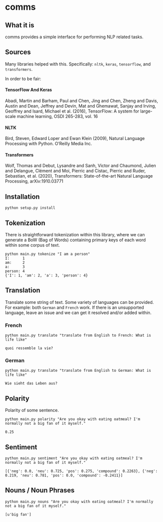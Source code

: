 # comms

## What it is
comms provides a simple interface for performing NLP related tasks.

## Sources
Many libraries helped with this. Specifically: `nltk`, `keras`, `tensorflow`, and `transformers`.

In order to be fair:

#### TensorFlow And Keras

Abadi, Martin and Barham, Paul and Chen, Jing and Chen, Zheng and Davis, Austin and Dean, Jeffrey and Devin, Mat and Ghemawat, Sanjay and Irving, Geoffrey and Isard, Michael et al. (2016), TensorFlow: A system for large-scale machine learning, OSDI 265-283, vol. 16

#### NLTK

Bird, Steven, Edward Loper and Ewan Klein (2009), Natural Language Processing with Python. O’Reilly Media Inc.

#### Transformers

Wolf, Thomas and Debut, Lysandre and Sanh, Victor and Chaumond, Julien and Delangue, Clément and Moi, Pierric and Cistac, Pierric and Ruder, Sebastian, et al. (2020), Transformers: State-of-the-art Natural Language Processing, arXiv:1910.03771

## Installation

`python setup.py install`

## Tokenization

There is straightforward tokenization within this library, where we can generate a BoW (Bag of Words) containing primary keys of each word within some corpus of text.

```
python main.py tokenize "I am a person"
I:      1
am:     2
a:      3
person: 4
{'I': 1, 'am': 2, 'a': 3, 'person': 4}
```

## Translation

Translate some string of text. Some variety of languages can be provided. For example: both `German` and `French` work. If there is an unsupported language, leave an issue and we can get it resolved and/or added within.

### French

```
python main.py translate "translate from English to French: What is life like"

quoi ressemble la vie?
```
### German
```
python main.py translate "translate from English to German: What is life like"

Wie sieht das Leben aus?
```

## Polarity

Polarity of some sentence.

```
python main.py polarity "Are you okay with eating oatmeal? I'm normally not a big fan of it myself."

0.25
```

## Sentiment

```
python main.py sentiment "Are you okay with eating oatmeal? I'm normally not a big fan of it myself."

[{'neg': 0.0, 'neu': 0.725, 'pos': 0.275, 'compound': 0.2263}, {'neg': 0.219, 'neu': 0.781, 'pos': 0.0, 'compound': -0.2411}]
```

## Nouns / Noun Phrases

```
python main.py nouns "Are you okay with eating oatmeal? I'm normally not a big fan of it myself."

[u'big fan']
```
